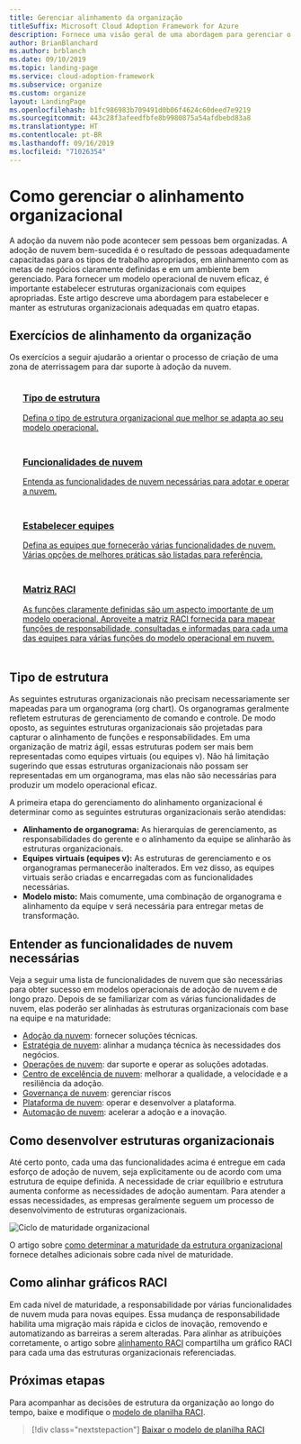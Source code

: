 ```yaml
---
title: Gerenciar alinhamento da organização
titleSuffix: Microsoft Cloud Adoption Framework for Azure
description: Fornece uma visão geral de uma abordagem para gerenciar o alinhamento da organização.
author: BrianBlanchard
ms.author: brblanch
ms.date: 09/10/2019
ms.topic: landing-page
ms.service: cloud-adoption-framework
ms.subservice: organize
ms.custom: organize
layout: LandingPage
ms.openlocfilehash: b1fc986983b709491d0b06f4624c60deed7e9219
ms.sourcegitcommit: 443c28f3afeedfbfe8b9980875a54afdbebd83a8
ms.translationtype: HT
ms.contentlocale: pt-BR
ms.lasthandoff: 09/16/2019
ms.locfileid: "71026354"
---
```

# <a name="managing-organizational-alignment"></a>Como gerenciar o alinhamento organizacional

A adoção da nuvem não pode acontecer sem pessoas bem organizadas. A adoção de nuvem bem-sucedida é o resultado de pessoas adequadamente capacitadas para os tipos de trabalho apropriados, em alinhamento com as metas de negócios claramente definidas e em um ambiente bem gerenciado. Para fornecer um modelo operacional de nuvem eficaz, é importante estabelecer estruturas organizacionais com equipes apropriadas. Este artigo descreve uma abordagem para estabelecer e manter as estruturas organizacionais adequadas em quatro etapas.

## <a name="organization-alignment-exercises"></a>Exercícios de alinhamento da organização

Os exercícios a seguir ajudarão a orientar o processo de criação de uma zona de aterrissagem para dar suporte à adoção da nuvem.

<!-- markdownlint-disable MD033 -->

<ul class="panelContent cardsF">
    <li style="display: flex; flex-direction: column;">
        <a href="#structure-type">
            <div class="cardSize">
                <div class="cardPadding" style="padding-bottom:10px;">
                    <div class="card" style="padding-bottom:10px;">
                        <div class="cardImageOuter">
                            <div class="cardImage">
                                <img alt="" src="../_images/icons/1.png" data-linktype="external">
                            </div>
                        </div>
                        <div class="cardText" style="padding-left:0px;">
                            <h3>Tipo de estrutura</h3>
Defina o tipo de estrutura organizacional que melhor se adapta ao seu modelo operacional.
                        </div>
                    </div>
                </div>
            </div>
        </a>
    </li>
    <li style="display: flex; flex-direction: column;">
        <a href="#understand-required-cloud-capabilities">
            <div class="cardSize">
                <div class="cardPadding" style="padding-bottom:10px;">
                    <div class="card" style="padding-bottom:10px;">
                        <div class="cardImageOuter">
                            <div class="cardImage">
                                <img alt="" src="../_images/icons/2.png" data-linktype="external">
                            </div>
                        </div>
                        <div class="cardText" style="padding-left:0px;">
                            <h3>Funcionalidades de nuvem</h3>
Entenda as funcionalidades de nuvem necessárias para adotar e operar a nuvem.
                        </div>
                    </div>
                </div>
            </div>
        </a>
    </li>
    <li style="display: flex; flex-direction: column;">
        <a href="./organization-structures.md">
            <div class="cardSize">
                <div class="cardPadding" style="padding-bottom:10px;">
                    <div class="card" style="padding-bottom:10px;">
                        <div class="cardImageOuter">
                            <div class="cardImage">
                                <img alt="" src="../_images/icons/3.png" data-linktype="external">
                            </div>
                        </div>
                        <div class="cardText" style="padding-left:0px;">
                            <h3>Estabelecer equipes</h3>
Defina as equipes que fornecerão várias funcionalidades de nuvem. Várias opções de melhores práticas são listadas para referência.
                        </div>
                    </div>
                </div>
            </div>
        </a>
    </li>
    <li style="display: flex; flex-direction: column;">
        <a href="./raci-alignment.md">
            <div class="cardSize">
                <div class="cardPadding" style="padding-bottom:10px;">
                    <div class="card" style="padding-bottom:10px;">
                        <div class="cardImageOuter">
                            <div class="cardImage">
                                <img alt="" src="../_images/icons/4.png" data-linktype="external">
                            </div>
                        </div>
                        <div class="cardText" style="padding-left:0px;">
                            <h3>Matriz RACI</h3>
As funções claramente definidas são um aspecto importante de um modelo operacional. Aproveite a matriz RACI fornecida para mapear funções de responsabilidade, consultadas e informadas para cada uma das equipes para várias funções do modelo operacional em nuvem.
                        </div>
                    </div>
                </div>
            </div>
        </a>
    </li>
</ul>

<!-- markdownlint-enable MD033 -->

## <a name="structure-type"></a>Tipo de estrutura

As seguintes estruturas organizacionais não precisam necessariamente ser mapeadas para um organograma (org chart). Os organogramas geralmente refletem estruturas de gerenciamento de comando e controle. De modo oposto, as seguintes estruturas organizacionais são projetadas para capturar o alinhamento de funções e responsabilidades. Em uma organização de matriz ágil, essas estruturas podem ser mais bem representadas como equipes virtuais (ou equipes v). Não há limitação sugerindo que essas estruturas organizacionais não possam ser representadas em um organograma, mas elas não são necessárias para produzir um modelo operacional eficaz.

A primeira etapa do gerenciamento do alinhamento organizacional é determinar como as seguintes estruturas organizacionais serão atendidas:

- **Alinhamento de organograma:** As hierarquias de gerenciamento, as responsabilidades do gerente e o alinhamento da equipe se alinharão às estruturas organizacionais.
- **Equipes virtuais (equipes v):** As estruturas de gerenciamento e os organogramas permanecerão inalterados. Em vez disso, as equipes virtuais serão criadas e encarregadas com as funcionalidades necessárias.
- **Modelo misto:** Mais comumente, uma combinação de organograma e alinhamento da equipe v será necessária para entregar metas de transformação.

## <a name="understand-required-cloud-capabilities"></a>Entender as funcionalidades de nuvem necessárias

Veja a seguir uma lista de funcionalidades de nuvem que são necessárias para obter sucesso em modelos operacionais de adoção de nuvem e de longo prazo. Depois de se familiarizar com as várias funcionalidades de nuvem, elas poderão ser alinhadas às estruturas organizacionais com base na equipe e na maturidade:

- [Adoção da nuvem](./cloud-adoption.md): fornecer soluções técnicas.
- [Estratégia de nuvem](./cloud-strategy.md): alinhar a mudança técnica às necessidades dos negócios.
- [Operações de nuvem](./cloud-operations.md): dar suporte e operar as soluções adotadas.
- [Centro de excelência de nuvem](./cloud-center-of-excellence.md): melhorar a qualidade, a velocidade e a resiliência da adoção.
- [Governança de nuvem](./cloud-governance.md): gerenciar riscos
- [Plataforma de nuvem](./cloud-platform.md): operar e desenvolver a plataforma.
- [Automação de nuvem](./cloud-automation.md): acelerar a adoção e a inovação.

## <a name="maturing-organizational-structures"></a>Como desenvolver estruturas organizacionais

Até certo ponto, cada uma das funcionalidades acima é entregue em cada esforço de adoção de nuvem, seja explicitamente ou de acordo com uma estrutura de equipe definida.
A necessidade de criar equilíbrio e estrutura aumenta conforme as necessidades de adoção aumentam. Para atender a essas necessidades, as empresas geralmente seguem um processo de desenvolvimento de estruturas organizacionais.

![Ciclo de maturidade organizacional](../_images/ready/org-ready-maturity.png)

O artigo sobre [como determinar a maturidade da estrutura organizacional](./organization-structures.md) fornece detalhes adicionais sobre cada nível de maturidade.

## <a name="aligning-raci-charts"></a>Como alinhar gráficos RACI

Em cada nível de maturidade, a responsabilidade por várias funcionalidades de nuvem muda para novas equipes. Essa mudança de responsabilidade habilita uma migração mais rápida e ciclos de inovação, removendo e automatizando as barreiras a serem alteradas. Para alinhar as atribuições corretamente, o artigo sobre [alinhamento RACI](./raci-alignment.md) compartilha um gráfico RACI para cada uma das estruturas organizacionais referenciadas.

## <a name="next-steps"></a>Próximas etapas

Para acompanhar as decisões de estrutura da organização ao longo do tempo, baixe e modifique o [modelo de planilha RACI](https://archcenter.blob.core.windows.net/cdn/fusion/management/raci-template.xlsx).

> [!div class="nextstepaction"]
> [Baixar o modelo de planilha RACI](https://archcenter.blob.core.windows.net/cdn/fusion/management/raci-template.xlsx)
